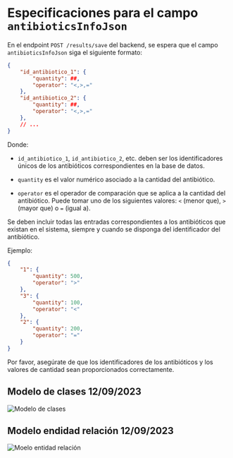 # Especificaciones para el campo `antibioticsInfoJson`

En el endpoint `POST /results/save` del backend, se espera que el campo `antibioticsInfoJson` siga el siguiente formato:

```json
{
	"id_antibiotico_1": {
		"quantity": ##,
		"operator": "<,>,="
	},
	"id_antibiotico_2": {
		"quantity": ##,
		"operator": "<,>,="
	},
	// ...
}
```

Donde:

- `id_antibiotico_1`, `id_antibiotico_2`, etc. deben ser los identificadores únicos de los antibióticos correspondientes en la base de datos.

- `quantity` es el valor numérico asociado a la cantidad del antibiótico.

- `operator` es el operador de comparación que se aplica a la cantidad del antibiótico. Puede tomar uno de los siguientes valores: `<` (menor que), `>` (mayor que) o `=` (igual a).

Se deben incluir todas las entradas correspondientes a los antibióticos que existan en el sistema, siempre y cuando se disponga del identificador del antibiótico.

Ejemplo:

```json
{
	"1": {
		"quantity": 500,
		"operator": ">"
	},
	"3": {
		"quantity": 100,
		"operator": "<"
	},
	"2": {
		"quantity": 200,
		"operator": "="
	}
}
```

Por favor, asegúrate de que los identificadores de los antibióticos y los valores de cantidad sean proporcionados correctamente.
## Modelo de clases 12/09/2023
![Modelo de clases](https://github.com/Juanipis/proyecto_medico/blob/feat/images/java/backend/class_model.png?raw=true)
## Modelo endidad relación 12/09/2023
![Moelo entidad relación](https://github.com/Juanipis/proyecto_medico/blob/feat/images/java/backend/model_entity_relationship.png?raw=true)

